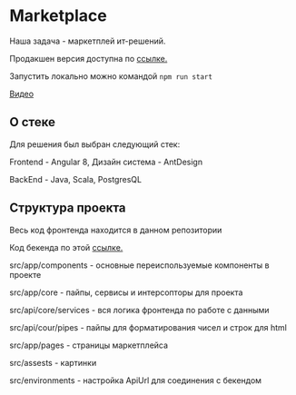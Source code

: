 # Marketplace

Наша задача - маркетплей ит-решений.

Продакшен версия доступна по [ссылке.](https://shaldnikita.ru/)

Запустить локально можно командой <code>npm run start</code>

[Видео](https://www.youtube.com/watch?v=esb9fBiRd5E&feature=youtu.be)
 
## О стеке
Для решения был выбран следующий стек:

Frontend - Angular 8, Дизайн система - AntDesign

BackEnd - Java, Scala, PostgresQL



## Структура проекта
Весь код фронтенда находится в данном репозитории

Код бекенда по этой [ссылке.](http://git3.urbantech.pro/igor.turyanitsa/marketplace-back/blob/master/README.md)

src/app/components - основные переиспользуемые компоненты в проекте

src/app/core - пайпы, сервисы и интерсопторы для проекта

src/api/core/services - вся логика фронтенда по работе с данными

src/api/cour/pipes - пайпы для форматирования чисел и строк для html

src/app/pages - страницы маркетплейса

src/assests - картинки

src/environments - настройка ApiUrl для соединения с бекендом

